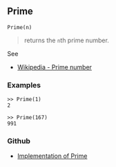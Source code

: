 ## Prime

```
Prime(n)
```

> returns the `n`th prime number.
 
See
* [Wikipedia - Prime number](https://en.wikipedia.org/wiki/Prime_number)

### Examples

```
>> Prime(1)
2

>> Prime(167)
991
```
### Github
* [Implementation of Prime](https://github.com/axkr/symja_android_library/blob/master/symja_android_library/matheclipse-core/src/main/java/org/matheclipse/core/builtin/NumberTheory.java#L3991) 
